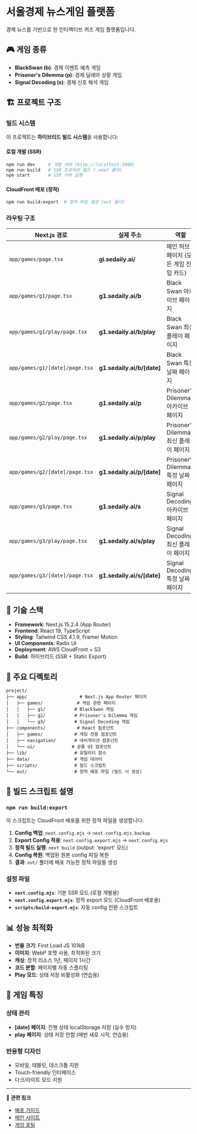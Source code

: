 # 서울경제 뉴스게임 플랫폼

경제 뉴스를 기반으로 한 인터랙티브 퀴즈 게임 플랫폼입니다.

## 🎮 게임 종류

- **BlackSwan (b)**: 경제 이벤트 예측 게임
- **Prisoner's Dilemma (p)**: 경제 딜레마 상황 게임  
- **Signal Decoding (s)**: 경제 신호 해석 게임

## 🏗 프로젝트 구조

### 빌드 시스템
이 프로젝트는 **하이브리드 빌드 시스템**을 사용합니다:

#### 로컬 개발 (SSR)
```bash
npm run dev     # 개발 서버 (http://localhost:3000)
npm run build   # SSR 프로덕션 빌드 (.next 폴더)
npm start       # SSR 서버 실행
```

#### CloudFront 배포 (정적)
```bash
npm run build:export  # 정적 파일 생성 (out 폴더)
```

### 라우팅 구조

| Next.js 경로                     | 실제 주소                      | 역할                            |
| ------------------------------ | -------------------------- | ----------------------------- |
| `app/games/page.tsx`           | **gi.sedaily.ai/**         | 메인 허브 페이지 (모든 게임 진입 카드)       |
| `app/games/g1/page.tsx`        | **g1.sedaily.ai/b**        | Black Swan 아카이브 페이지           |
| `app/games/g1/play/page.tsx`   | **g1.sedaily.ai/b/play**   | Black Swan 최신 플레이 페이지         |
| `app/games/g1/[date]/page.tsx` | **g1.sedaily.ai/b/[date]** | Black Swan 특정 날짜 페이지          |
| `app/games/g2/page.tsx`        | **g1.sedaily.ai/p**        | Prisoner's Dilemma 아카이브 페이지   |
| `app/games/g2/play/page.tsx`   | **g1.sedaily.ai/p/play**   | Prisoner's Dilemma 최신 플레이 페이지 |
| `app/games/g2/[date]/page.tsx` | **g1.sedaily.ai/p/[date]** | Prisoner's Dilemma 특정 날짜 페이지  |
| `app/games/g3/page.tsx`        | **g1.sedaily.ai/s**        | Signal Decoding 아카이브 페이지      |
| `app/games/g3/play/page.tsx`   | **g1.sedaily.ai/s/play**   | Signal Decoding 최신 플레이 페이지    |
| `app/games/g3/[date]/page.tsx` | **g1.sedaily.ai/s/[date]** | Signal Decoding 특정 날짜 페이지     |

## 🔧 기술 스택

- **Framework**: Next.js 15.2.4 (App Router)
- **Frontend**: React 19, TypeScript
- **Styling**: Tailwind CSS 4.1.9, Framer Motion
- **UI Components**: Radix UI
- **Deployment**: AWS CloudFront + S3
- **Build**: 하이브리드 (SSR + Static Export)

## 📁 주요 디렉토리

```
project/
├── app/                    # Next.js App Router 페이지
│   ├── games/             # 게임 관련 페이지
│   │   ├── g1/           # BlackSwan 게임
│   │   ├── g2/           # Prisoner's Dilemma 게임
│   │   └── g3/           # Signal Decoding 게임
├── components/            # React 컴포넌트
│   ├── games/            # 게임 전용 컴포넌트
│   ├── navigation/       # 네비게이션 컴포넌트
│   └── ui/              # 공통 UI 컴포넌트
├── lib/                  # 유틸리티 함수
├── data/                 # 게임 데이터
├── scripts/              # 빌드 스크립트
└── out/                  # 정적 배포 파일 (빌드 시 생성)
```

## 🚀 빌드 스크립트 설명

### `npm run build:export`
이 스크립트는 CloudFront 배포를 위한 정적 파일을 생성합니다:

1. **Config 백업**: `next.config.mjs` → `next.config.mjs.backup`
2. **Export Config 적용**: `next.config.export.mjs` → `next.config.mjs`
3. **정적 빌드 실행**: `next build` (output: 'export' 모드)
4. **Config 복원**: 백업된 원본 config 파일 복원
5. **결과**: `out/` 폴더에 배포 가능한 정적 파일들 생성

### 설정 파일
- **`next.config.mjs`**: 기본 SSR 모드 (로컬 개발용)
- **`next.config.export.mjs`**: 정적 export 모드 (CloudFront 배포용)
- **`scripts/build-export.mjs`**: 자동 config 전환 스크립트

## 📊 성능 최적화

- **번들 크기**: First Load JS 101kB
- **이미지**: WebP 포맷 사용, 최적화된 크기
- **캐싱**: 정적 리소스 1년, 페이지 1시간
- **코드 분할**: 페이지별 자동 스플리팅
- **Play 모드**: 상태 저장 비활성화 (연습용)

## 🎯 게임 특징

### 상태 관리
- **[date] 페이지**: 진행 상태 localStorage 저장 (실수 방지)
- **play 페이지**: 상태 저장 안함 (매번 새로 시작, 연습용)

### 반응형 디자인
- 모바일, 태블릿, 데스크톱 지원
- Touch-friendly 인터페이스
- 다크/라이트 모드 지원

---

**🔗 관련 링크**
- [배포 가이드](./DEPLOY.md)
- [메인 사이트](https://gi.sedaily.ai)
- [게임 포털](https://g1.sedaily.ai)
